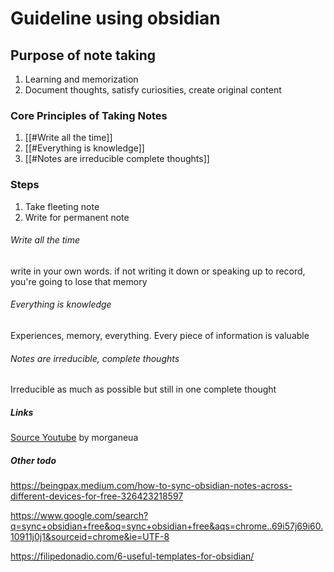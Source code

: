 # Guideline using obsidian
## Purpose of note taking
1. Learning and memorization
2. Document thoughts, satisfy curiosities, create original content

### Core Principles of Taking Notes
1. [[#Write all the time]]
2. [[#Everything is knowledge]]
3. [[#Notes are irreducible complete thoughts]]

### Steps
1. Take fleeting note
2. Write for permanent note



###### Write all the time
write in your own words. if not writing it down or speaking up to record, you're going to lose that memory

###### Everything is knowledge
Experiences, memory, everything. Every piece of information is valuable

###### Notes are irreducible, complete thoughts
Irreducible as much as possible but still in one complete thought





##### Links
[Source Youtube](https://www.youtube.com/watch?v=L9SLlxaEEXY) by morganeua



##### Other todo
https://beingpax.medium.com/how-to-sync-obsidian-notes-across-different-devices-for-free-326423218597

https://www.google.com/search?q=sync+obsidian+free&oq=sync+obsidian+free&aqs=chrome..69i57j69i60.10911j0j1&sourceid=chrome&ie=UTF-8

https://filipedonadio.com/6-useful-templates-for-obsidian/
